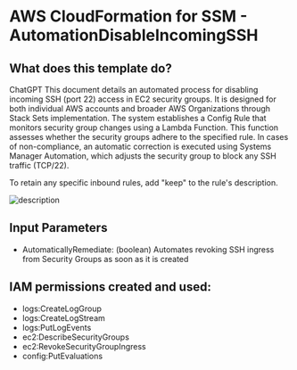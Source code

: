 # AWS CloudFormation for SSM - AutomationDisableIncomingSSH

## What does this template do?


ChatGPT
This document details an automated process for disabling incoming SSH (port 22) access in EC2 security groups. It is designed for both individual AWS accounts and broader AWS Organizations through Stack Sets implementation. The system establishes a Config Rule that monitors security group changes using a Lambda Function. This function assesses whether the security groups adhere to the specified rule. In cases of non-compliance, an automatic correction is executed using Systems Manager Automation, which adjusts the security group to block any SSH traffic (TCP/22).

To retain any specific inbound rules, add "keep" to the rule's description.


![description](https://github.com/WooDzu/cloudformation-config-ip-remediation/assets/2228236/e317360f-d2fe-4612-9dea-9da3755dc101)


## Input Parameters
* AutomaticallyRemediate: (boolean) Automates revoking SSH ingress from Security Groups as soon as it is created

## IAM permissions created and used:

- logs:CreateLogGroup
- logs:CreateLogStream
- logs:PutLogEvents
- ec2:DescribeSecurityGroups
- ec2:RevokeSecurityGroupIngress
- config:PutEvaluations

